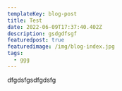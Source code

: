 ```yaml
---
templateKey: blog-post
title: Test
date: 2022-06-09T17:37:40.402Z
description: gsdgdfsgf
featuredpost: true
featuredimage: /img/blog-index.jpg
tags:
  - ggg
---
```

dfgdsfgsdfgdsfg